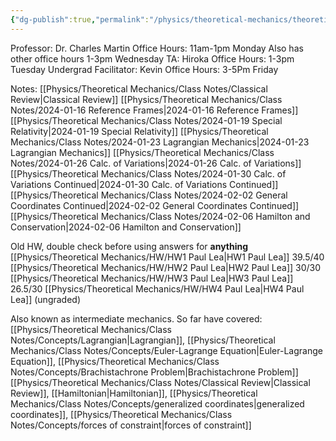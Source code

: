 ```yaml
---
{"dg-publish":true,"permalink":"/physics/theoretical-mechanics/theoretical-mechanics/"}
---
```


Professor: Dr. Charles Martin
Office Hours: 11am-1pm Monday
Also has other office hours 1-3pm Wednesday
TA: Hiroka
Office Hours: 1-3pm Tuesday
Undergrad Facilitator: Kevin
Office Hours: 
3-5Pm Friday

Notes: 
[[Physics/Theoretical Mechanics/Class Notes/Classical  Review\|Classical  Review]]
[[Physics/Theoretical Mechanics/Class Notes/2024-01-16  Reference Frames\|2024-01-16  Reference Frames]]
[[Physics/Theoretical Mechanics/Class Notes/2024-01-19 Special Relativity\|2024-01-19 Special Relativity]]
[[Physics/Theoretical Mechanics/Class Notes/2024-01-23 Lagrangian Mechanics\|2024-01-23 Lagrangian Mechanics]]
[[Physics/Theoretical Mechanics/Class Notes/2024-01-26 Calc. of Variations\|2024-01-26 Calc. of Variations]]
[[Physics/Theoretical Mechanics/Class Notes/2024-01-30 Calc. of Variations Continued\|2024-01-30 Calc. of Variations Continued]]
[[Physics/Theoretical Mechanics/Class Notes/2024-02-02 General Coordinates Continued\|2024-02-02 General Coordinates Continued]]
[[Physics/Theoretical Mechanics/Class Notes/2024-02-06 Hamilton and Conservation\|2024-02-06 Hamilton and Conservation]]

Old HW, double check before using answers for **anything**
[[Physics/Theoretical Mechanics/HW/HW1 Paul Lea\|HW1 Paul Lea]] 39.5/40
[[Physics/Theoretical Mechanics/HW/HW2 Paul Lea\|HW2 Paul Lea]] 30/30
[[Physics/Theoretical Mechanics/HW/HW3 Paul Lea\|HW3 Paul Lea]] 26.5/30
[[Physics/Theoretical Mechanics/HW/HW4 Paul Lea\|HW4 Paul Lea]] (ungraded)

Also known as intermediate mechanics. So far have covered: 
[[Physics/Theoretical Mechanics/Class Notes/Concepts/Lagrangian\|Lagrangian]], [[Physics/Theoretical Mechanics/Class Notes/Concepts/Euler-Lagrange Equation\|Euler-Lagrange Equation]], [[Physics/Theoretical Mechanics/Class Notes/Concepts/Brachistachrone Problem\|Brachistachrone Problem]] 
[[Physics/Theoretical Mechanics/Class Notes/Classical  Review\|Classical  Review]], [[Hamiltonian\|Hamiltonian]], [[Physics/Theoretical Mechanics/Class Notes/Concepts/generalized coordinates\|generalized coordinates]], [[Physics/Theoretical Mechanics/Class Notes/Concepts/forces of constraint\|forces of constraint]] 





